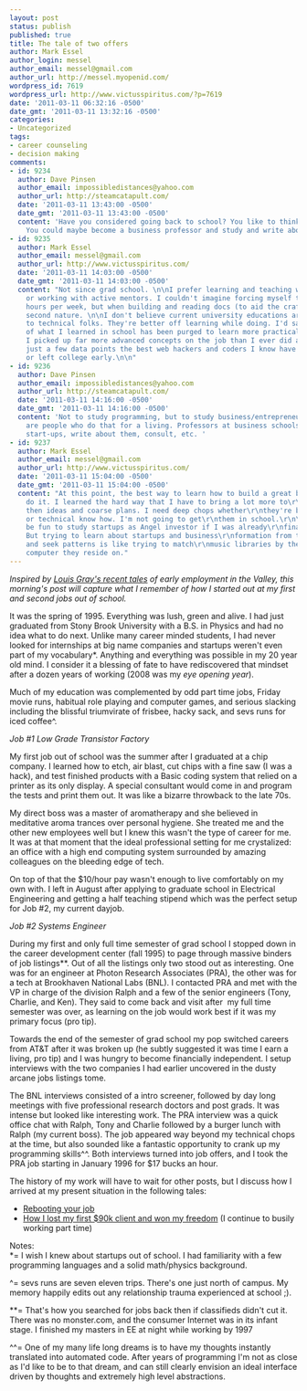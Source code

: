 ```yaml
---
layout: post
status: publish
published: true
title: The tale of two offers
author: Mark Essel
author_login: messel
author_email: messel@gmail.com
author_url: http://messel.myopenid.com/
wordpress_id: 7619
wordpress_url: http://www.victusspiritus.com/?p=7619
date: '2011-03-11 06:32:16 -0500'
date_gmt: '2011-03-11 13:32:16 -0500'
categories:
- Uncategorized
tags:
- career counseling
- decision making
comments:
- id: 9234
  author: Dave Pinsen
  author_email: impossibledistances@yahoo.com
  author_url: http://steamcatapult.com/
  date: '2011-03-11 13:43:00 -0500'
  date_gmt: '2011-03-11 13:43:00 -0500'
  content: 'Have you considered going back to school? You like to think and write.
    You could maybe become a business professor and study and write about start-ups. '
- id: 9235
  author: Mark Essel
  author_email: messel@gmail.com
  author_url: http://www.victusspiritus.com/
  date: '2011-03-11 14:03:00 -0500'
  date_gmt: '2011-03-11 14:03:00 -0500'
  content: "Not since grad school. \n\nI prefer learning and teaching while doing
    or working with active mentors. I couldn't imagine forcing myself to study 40-50
    hours per week, but when building and reading docs (to aid the crafting) it's
    second nature. \n\nI don't believe current university educations are worthwhile
    to technical folks. They're better off learning while doing. I'd say the majority
    of what I learned in school has been purged to learn more practical skills, and
    I picked up far more advanced concepts on the job than I ever did at school.\n\nAs
    just a few data points the best web hackers and coders I know have no formal education
    or left college early.\n\n"
- id: 9236
  author: Dave Pinsen
  author_email: impossibledistances@yahoo.com
  author_url: http://steamcatapult.com/
  date: '2011-03-11 14:16:00 -0500'
  date_gmt: '2011-03-11 14:16:00 -0500'
  content: 'Not to study programming, but to study business/entrepreneurship. There
    are people who do that for a living. Professors at business schools. They study
    start-ups, write about them, consult, etc. '
- id: 9237
  author: Mark Essel
  author_email: messel@gmail.com
  author_url: http://www.victusspiritus.com/
  date: '2011-03-11 15:04:00 -0500'
  date_gmt: '2011-03-11 15:04:00 -0500'
  content: "At this point, the best way to learn how to build a great business is\r\nto
    do it. I learned the hard way that I have to bring a lot more to\r\nthe table
    then ideas and coarse plans. I need deep chops whether\r\nthey're business hustle
    or technical know how. I'm not going to get\r\nthem in school.\r\n\r\nIt might
    be fun to study startups as Angel investor if I was already\r\nfinancially set.
    But trying to learn about startups and business\r\nformation from the outside
    and seek patterns is like trying to match\r\nmusic libraries by the shape of the
    computer they reside on."
---
```

<p><i>Inspired by <a href="http://blog.louisgray.com/2011/03/real-valley-stories-you-stay-your-boss.html?m=1">Louis Gray's recent tales</a> of early employment in the Valley, this morning's post will capture what I remember of how I started out at my first and second jobs out of school.</I></p>
<p>It was the spring of 1995. Everything was lush, green and alive. I had just graduated from Stony Brook University with a B.S. in Physics and had no idea what to do next. Unlike many career minded students, I had never looked for internships at big name companies and startups weren't even part of my vocabulary*. Anything and everything was possible in my 20 year old mind. I consider it a blessing of fate to have rediscovered that mindset after a dozen years of working (2008 was my <I>eye opening year</I>).</p>
<p>Much of my education was complemented by odd part time jobs, Friday movie runs, habitual role playing and computer games, and serious slacking including the blissful triumvirate of frisbee, hacky sack, and sevs runs for iced coffee^. </p>
<p><I>Job #1 Low Grade Transistor Factory</I></p>
<p>My first job out of school was the summer after I graduated at a chip company. I learned how to etch, air blast, cut chips with a fine saw (I was a hack), and test finished products with a Basic coding system that relied on a printer as its only display. A special consultant would come in and program the tests and print them out. It was like a bizarre throwback to the late 70s. </p>
<p>My direct boss was a master of aromatherapy and she believed in meditative aroma trances over personal hygiene. She treated me and the other new employees well but I knew this wasn't the type of career for me. It was at that moment that the ideal professional setting for me crystalized: an office with a high end computing system surrounded by amazing colleagues on the bleeding edge of tech.</p>
<p>On top of that the $10/hour pay wasn't enough to live comfortably on my own with. I left in August after applying to graduate school in Electrical Engineering and getting a half teaching stipend which was the perfect setup for Job #2, my current dayjob.</p>
<p><I>Job #2 Systems Engineer</I></p>
<p>During my first and only full time semester of grad school I stopped down in the career development center (fall 1995) to page through massive binders of job listings**. Out of all the listings only two stood out as interesting. One was for an engineer at Photon Research Associates (PRA), the other was for a tech at Brookhaven National Labs (BNL). I contacted PRA and met with the VP in charge of the division Ralph and a few of the senior engineers (Tony, Charlie, and Ken). They said to come back and visit after  my full time semester was over, as learning on the job would work best if it was my primary focus (pro tip).</p>
<p>Towards the end of the semester of grad school my pop switched careers from AT&T after it was broken up (he subtly suggested it was time I earn a living, pro tip) and I was hungry to become financially independent. I setup interviews with the two companies I had earlier uncovered in the dusty arcane jobs listings tome.</p>
<p>The BNL interviews consisted of a intro screener, followed by day long meetings with five professional research doctors and post grads. It was intense but looked like interesting work. The PRA interview was a quick office chat with Ralph, Tony and Charlie followed by a burger lunch with Ralph (my current boss). The job appeared way beyond my technical chops at the time, but also sounded like a fantastic opportunity to crank up my programming skills^^. Both interviews turned into job offers, and I took the PRA job starting in January 1996 for $17 bucks an hour.</p>
<p>The history of my work will have to wait for other posts, but I discuss how I arrived at my present situation in the following tales:</p>
<ul>
<li><a href="http://victusfate.github.io/victusspiritus/uncategorized/2010/04/27/rebooting-your-job/">Rebooting your job</a></li>
<li><a href="http://victusfate.github.io/victusspiritus/uncategorized/2010/08/20/how-i-lost-my-startups-first-90k-client-and-won-my-freedom/">How I lost my first $90k client and won my freedom</a> (I continue to busily working part time) </li>
</ul>
<p>Notes:<br />
*= I wish I knew about startups out of school. I had familiarity with a few programming languages and a solid math/physics background.</p>
<p>^= sevs runs are seven eleven trips. There's one just north of campus. My memory happily edits out any relationship trauma experienced at school ;).</p>
<p>**= That's how you searched for jobs back then if classifieds didn't cut it. There was no monster.com, and the consumer Internet was in its infant stage. I finished my masters in EE at night while working by 1997</p>
<p>^^= One of my many life long dreams is to have my thoughts instantly translated into automated code. After years of programming I'm not as close as I'd like to be to that dream, and can still clearly envision an ideal interface driven by thoughts and extremely high level abstractions.</p>

